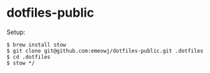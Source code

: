 # dotfiles-public

Setup:

```shell
$ brew install stow
$ git clone git@github.com:emeowj/dotfiles-public.git .dotfiles
$ cd .dotfiles
$ stow */
```
